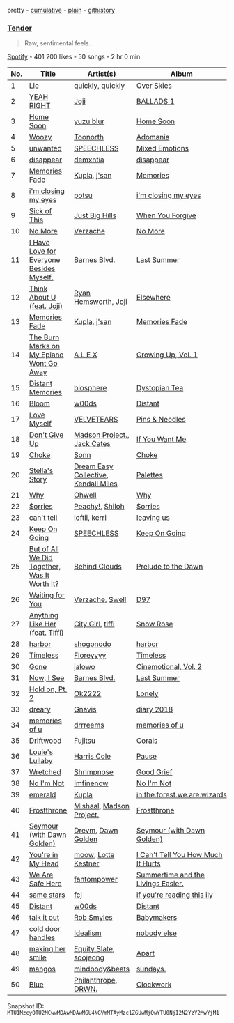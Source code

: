 pretty - [cumulative](/playlists/cumulative/37i9dQZF1DXarebqD2nAVg.md) - [plain](/playlists/plain/37i9dQZF1DXarebqD2nAVg) - [githistory](https://github.githistory.xyz/mackorone/spotify-playlist-archive/blob/main/playlists/plain/37i9dQZF1DXarebqD2nAVg)

### [Tender](https://open.spotify.com/playlist/37i9dQZF1DXarebqD2nAVg)

> Raw, sentimental feels.

[Spotify](https://open.spotify.com/user/spotify) - 401,200 likes - 50 songs - 2 hr 0 min

| No. | Title | Artist(s) | Album | Length |
|---|---|---|---|---|
| 1 | [Lie](https://open.spotify.com/track/2lL1mdmCo6LsO2JAKoFRw4) | [quickly, quickly](https://open.spotify.com/artist/5XTn5Az9AcSKu0oaauC5ES) | [Over Skies](https://open.spotify.com/album/1HKnGGSYzVlRN9qt08UdaP) | 4:07 |
| 2 | [YEAH RIGHT](https://open.spotify.com/track/1VGzxJnVQND7Cg5H5wGj14) | [Joji](https://open.spotify.com/artist/3MZsBdqDrRTJihTHQrO6Dq) | [BALLADS 1](https://open.spotify.com/album/34GQP3dILpyCN018y2k61L) | 2:54 |
| 3 | [Home Soon](https://open.spotify.com/track/0plIIWDys4UBGmura01RpY) | [yuzu blur](https://open.spotify.com/artist/2NnBvycZmkfFgGyiWZEX3R) | [Home Soon](https://open.spotify.com/album/4CL7sl8FwxJ0HjYCf6Al0k) | 2:24 |
| 4 | [Woozy](https://open.spotify.com/track/15yOoJ6KjB2945Nuzhdtey) | [Toonorth](https://open.spotify.com/artist/5cnRXRa8otbppSiXvfdmo3) | [Adomania](https://open.spotify.com/album/2MjfX0GYyRsVUdqHtGZP7D) | 1:30 |
| 5 | [unwanted](https://open.spotify.com/track/43VHPo6joBAvIMZ1KJTukf) | [SPEECHLESS](https://open.spotify.com/artist/0RUwm9ukhlW1oXDzXxj3C0) | [Mixed Emotions](https://open.spotify.com/album/3igfYDpmMHHpErLb8vD3pg) | 2:11 |
| 6 | [disappear](https://open.spotify.com/track/3x1edFtdUWSV6bFmAdHO3u) | [demxntia](https://open.spotify.com/artist/6trEYfLSuAd9CS8bCy4sOH) | [disappear](https://open.spotify.com/album/3innYFypOVQEwccHtItsh6) | 1:49 |
| 7 | [Memories Fade](https://open.spotify.com/track/40rSlnWWx2p4r9lLOwNn96) | [Kupla](https://open.spotify.com/artist/7daSp9zXk1dmqNxwKFkL35), [j'san](https://open.spotify.com/artist/5iMUho98faEp2w6j5p44PH) | [Memories](https://open.spotify.com/album/5xIENE9mYM9cIqbqs4MuF7) | 2:27 |
| 8 | [i'm closing my eyes](https://open.spotify.com/track/3NsuucK8qXpIJf7KPZX7vq) | [potsu](https://open.spotify.com/artist/5XE0fiZWGbq9TcSuWwJ1fA) | [i'm closing my eyes](https://open.spotify.com/album/6FtXX2HPycaq0pHSF4HaVK) | 1:58 |
| 9 | [Sick of This](https://open.spotify.com/track/3XKAwOCIYtttde7vLMD5Jo) | [Just Big Hills](https://open.spotify.com/artist/2ih5O9wwxSSYLe9Bnce309) | [When You Forgive](https://open.spotify.com/album/5xG0QYLqbR4dTJknfhYtlu) | 3:53 |
| 10 | [No More](https://open.spotify.com/track/7cp4RhTjLWv4XEyeJLcbrp) | [Verzache](https://open.spotify.com/artist/59KX7XUUgAOOo5IyDjca0T) | [No More](https://open.spotify.com/album/6cRPoaVpeyxtkM6IvZqwut) | 3:10 |
| 11 | [I Have Love for Everyone Besides Myself.](https://open.spotify.com/track/6okflAl3X7elXPx7MgJMi6) | [Barnes Blvd.](https://open.spotify.com/artist/1sWWXO9dckUfAgKYJLZ8Nc) | [Last Summer](https://open.spotify.com/album/0cruHSkBmlUqwXDFxyAGl8) | 2:41 |
| 12 | [Think About U \(feat\. Joji\)](https://open.spotify.com/track/4yakjUoss5rjOdPWQ8mW6Q) | [Ryan Hemsworth](https://open.spotify.com/artist/2CgysNw5B7rFNRtRjQbPZ9), [Joji](https://open.spotify.com/artist/3MZsBdqDrRTJihTHQrO6Dq) | [Elsewhere](https://open.spotify.com/album/1gGfFfbRfgFUdEt0moggLS) | 2:48 |
| 13 | [Memories Fade](https://open.spotify.com/track/25EgaBai9ozYbPtHVbsu8M) | [Kupla](https://open.spotify.com/artist/7daSp9zXk1dmqNxwKFkL35), [j'san](https://open.spotify.com/artist/5iMUho98faEp2w6j5p44PH) | [Memories Fade](https://open.spotify.com/album/2nR1dUZXdvlBkcYzkRuloW) | 2:27 |
| 14 | [The Burn Marks on My Epiano Wont Go Away](https://open.spotify.com/track/6IsX4N6M7i9OrYc4t70Swv) | [A L E X](https://open.spotify.com/artist/3nCJkmgdZQ6l8o828Y3vNQ) | [Growing Up, Vol\. 1](https://open.spotify.com/album/1qxLJGTmKJZVXzqKwLdzxD) | 1:36 |
| 15 | [Distant Memories](https://open.spotify.com/track/2jXuSIAABsZMtTo3xERElJ) | [biosphere](https://open.spotify.com/artist/6sa0lNcq7YdXNnQKZHFb0D) | [Dystopian Tea](https://open.spotify.com/album/2QqdgDwmvHDj0wLqDBMIo3) | 1:47 |
| 16 | [Bloom](https://open.spotify.com/track/7xqFOjNcp0NJFo9wGKGOpJ) | [w00ds](https://open.spotify.com/artist/5PgMKzd3GrAPFZUqxdX1jy) | [Distant](https://open.spotify.com/album/4Hdki5EPcGWFmTr3UF6Xt8) | 2:01 |
| 17 | [Love Myself](https://open.spotify.com/track/6untVwGzuAI3zH6YzrISRX) | [VELVETEARS](https://open.spotify.com/artist/76uBpZUqkDljACPBsu2klS) | [Pins & Needles](https://open.spotify.com/album/0WV8HZAXe40X8lqsccHOgF) | 1:32 |
| 18 | [Don't Give Up](https://open.spotify.com/track/4ng1XfVomFP5xGYna6FLpR) | [Madson Project.](https://open.spotify.com/artist/7dEFLdpxjmqhnv5ePvCTP7), [Jack Cates](https://open.spotify.com/artist/555ddcMCcd9HAWnP5HuklH) | [If You Want Me](https://open.spotify.com/album/6QCAulBTfwAfkXbJYkTf2D) | 2:51 |
| 19 | [Choke](https://open.spotify.com/track/2bSN2xip2QqAWzpziLxbiy) | [Sonn](https://open.spotify.com/artist/1VURTzU1i6o1agHFXs3V4E) | [Choke](https://open.spotify.com/album/40Ig3tBAjg46yp6XMUdxDg) | 3:00 |
| 20 | [Stella's Story](https://open.spotify.com/track/5mKWuGgnZDnpl9wGKpwMDY) | [Dream Easy Collective](https://open.spotify.com/artist/2bRzONoPyFw0BNqra5Focz), [Kendall Miles](https://open.spotify.com/artist/4Z5eM7HLu4b0LAKrywoWR2) | [Palettes](https://open.spotify.com/album/1uP9SkTbdd8TCugL6cVbAz) | 1:32 |
| 21 | [Why](https://open.spotify.com/track/44z4AP1yhEjcbihu5qdXsZ) | [Ohwell](https://open.spotify.com/artist/2bUPDZFoC3GlwJyEggn8Jj) | [Why](https://open.spotify.com/album/2CeXy96kABQhtJP2dsXr2a) | 1:14 |
| 22 | [$orries](https://open.spotify.com/track/6F0gZWBvI3BnV39qCXfsbf) | [Peachy!](https://open.spotify.com/artist/7gvbCoLA8lJUktp8G2xIRR), [Shiloh](https://open.spotify.com/artist/5r6AkaWwQMMkRBEaaM8AFS) | [$orries](https://open.spotify.com/album/4UC6UTIy5LGAxiRNrEh1of) | 3:34 |
| 23 | [can't tell](https://open.spotify.com/track/2vf6pbQcLYnbZfNkmZ57La) | [loftii](https://open.spotify.com/artist/7flbszy9aVOQeWiV4MomSB), [kerri](https://open.spotify.com/artist/7mupgmN5rkDNGrqQt1tjcf) | [leaving us](https://open.spotify.com/album/6byIGSY3mMn5JxSfUE1qcC) | 2:49 |
| 24 | [Keep On Going](https://open.spotify.com/track/1t2o9QX8hlJGEQ4DA1oLNw) | [SPEECHLESS](https://open.spotify.com/artist/0RUwm9ukhlW1oXDzXxj3C0) | [Keep On Going](https://open.spotify.com/album/66bMNbYRV8vuMEbELg1UpD) | 2:40 |
| 25 | [But of All We Did Together, Was It Worth It?](https://open.spotify.com/track/48hI6OYk6KCGxGD7vm3qOe) | [Behind Clouds](https://open.spotify.com/artist/3H6djQE6LC4llH3i5t2tZM) | [Prelude to the Dawn](https://open.spotify.com/album/6b8KFU2jTjCRJiCVuDYnJS) | 2:34 |
| 26 | [Waiting for You](https://open.spotify.com/track/1olz3HctPa2yXmSniaCNLN) | [Verzache](https://open.spotify.com/artist/59KX7XUUgAOOo5IyDjca0T), [Swell](https://open.spotify.com/artist/78xSB1R1x8T6o0QuRaodez) | [D97](https://open.spotify.com/album/1mE4mVb9LnzCHVBXKrVTD3) | 3:50 |
| 27 | [Anything Like Her \(feat\. Tiffi\)](https://open.spotify.com/track/1naqrWNoxyi6PEXz3NOXW0) | [City Girl](https://open.spotify.com/artist/6yby1ACnfwVigbSSaH3kEQ), [tiffi](https://open.spotify.com/artist/4bQCZKbtYa0W0hzA7JrpC4) | [Snow Rose](https://open.spotify.com/album/3RQQK5575LOEB9MS6UgNt9) | 3:11 |
| 28 | [harbor](https://open.spotify.com/track/6pn1Irt9QHN3F0MSODlItV) | [shogonodo](https://open.spotify.com/artist/0AvxQyO8YtsZQn0OYqbNxx) | [harbor](https://open.spotify.com/album/1TUQ3R4sHrb8dDRA75QRYn) | 2:13 |
| 29 | [Timeless](https://open.spotify.com/track/0ggWXuDQjK8EoQAFWQkJHX) | [Floreyyyy](https://open.spotify.com/artist/2fMMmMEc0ZPVLNggWnomXv) | [Timeless](https://open.spotify.com/album/6myBiEX4iPLOWQpGOVqXZm) | 2:28 |
| 30 | [Gone](https://open.spotify.com/track/1s5sE20grtcHlIDOo0V883) | [jalowo](https://open.spotify.com/artist/2D78J8PPLKuEZqmArTFlQS) | [Cinemotional, Vol\. 2](https://open.spotify.com/album/46BBiaHMDLvG25ei4TUIdf) | 2:03 |
| 31 | [Now, I See](https://open.spotify.com/track/7xCYaDqhAOs5TfeDvY9Dqn) | [Barnes Blvd.](https://open.spotify.com/artist/1sWWXO9dckUfAgKYJLZ8Nc) | [Last Summer](https://open.spotify.com/album/0cruHSkBmlUqwXDFxyAGl8) | 2:43 |
| 32 | [Hold on, Pt\. 2](https://open.spotify.com/track/5CiJgYqEopAiCRBOjMb5j0) | [Ok2222](https://open.spotify.com/artist/032KwgTrwjRFmANQ7R0oKX) | [Lonely](https://open.spotify.com/album/3GntHIEeqqemhISRVDjkl3) | 1:24 |
| 33 | [dreary](https://open.spotify.com/track/1vepEjDDLAY1bNyxupZ4Ae) | [Gnavis](https://open.spotify.com/artist/5GArPXRmy5WUjYkkc0KVbp) | [diary 2018](https://open.spotify.com/album/4G6jljdW4ExppmD5dxfGHA) | 2:04 |
| 34 | [memories of u](https://open.spotify.com/track/64VWsh5helyoWopibmzXmf) | [drrreems](https://open.spotify.com/artist/5JaZBeFp8gpQZVR20WYQhc) | [memories of u](https://open.spotify.com/album/6rI3ZkZYNY8Sn2l0HL06c9) | 1:56 |
| 35 | [Driftwood](https://open.spotify.com/track/7JVfIv0ymBzxJNGuWpHbWZ) | [Fujitsu](https://open.spotify.com/artist/2a42gzUH51UAvwcfy0N6JT) | [Corals](https://open.spotify.com/album/1o5iflLRe5yh0B8o9gbbF4) | 2:04 |
| 36 | [Louie's Lullaby](https://open.spotify.com/track/7F8Xws8eSnpObHqUfbei71) | [Harris Cole](https://open.spotify.com/artist/6DnF6PBcTSsEZuEjXpK0gX) | [Pause](https://open.spotify.com/album/1SGKhtJ0H8iLa4Q9CKsjOP) | 2:51 |
| 37 | [Wretched](https://open.spotify.com/track/1rPy4B02RJf6NILtwBJpsu) | [Shrimpnose](https://open.spotify.com/artist/6My0aHQrZyz0vqqcf06s1D) | [Good Grief](https://open.spotify.com/album/0y8tstF4swTvZdDWYdsknY) | 2:10 |
| 38 | [No I'm Not](https://open.spotify.com/track/2QE6nuYctAHddZOupghtms) | [Imfinenow](https://open.spotify.com/artist/4VegDdugwCSdbyoHdObFEy) | [No I'm Not](https://open.spotify.com/album/2Zya2z365pr9vclFnyZ0jh) | 1:57 |
| 39 | [emerald](https://open.spotify.com/track/0kglaBttNwzxtNeDdWafej) | [Kupla](https://open.spotify.com/artist/7daSp9zXk1dmqNxwKFkL35) | [in.the.forest.we.are.wizards](https://open.spotify.com/album/5dtl7XhfdMYSmTBaBSuaTS) | 2:34 |
| 40 | [Frostthrone](https://open.spotify.com/track/50wKmfNUZppZJsAunClnYF) | [Mishaal](https://open.spotify.com/artist/2NM1t8dMvgeu9Lfl06574g), [Madson Project.](https://open.spotify.com/artist/7dEFLdpxjmqhnv5ePvCTP7) | [Frostthrone](https://open.spotify.com/album/3WvdfonSJ1Rjz7hxHUcxcl) | 3:48 |
| 41 | [Seymour \(with Dawn Golden\)](https://open.spotify.com/track/3tpr337B8DsgKo7JR2eYAS) | [Drevm](https://open.spotify.com/artist/4pHeEHS66wGubk4WCJ5BZG), [Dawn Golden](https://open.spotify.com/artist/6MzxeKydmXufvX7HYPknFW) | [Seymour \(with Dawn Golden\)](https://open.spotify.com/album/7BccR0AIrdXUozgZTAX6gE) | 1:53 |
| 42 | [You're in My Head](https://open.spotify.com/track/4gz5ioUWuYkmtBGKXVZkXY) | [moow](https://open.spotify.com/artist/4dGUoQuMs1zVpafybz4O9d), [Lotte Kestner](https://open.spotify.com/artist/0LmmhAkoebSsbFfgCybcGI) | [I Can't Tell You How Much It Hurts](https://open.spotify.com/album/3f046S4KzdvS5pEmSDMofP) | 1:37 |
| 43 | [We Are Safe Here](https://open.spotify.com/track/54hB5NjjtjCMkfY7yaF9dR) | [fantompower](https://open.spotify.com/artist/6psQOFgr41pQ2CiL2CCi47) | [Summertime and the Livings Easier.](https://open.spotify.com/album/54jpEU6GWZmrbmicr1JYCP) | 2:11 |
| 44 | [same stars](https://open.spotify.com/track/0XFp0z42T0x3s3qxidqvTE) | [fcj](https://open.spotify.com/artist/1Nv875EklW8XLTduI6I3Js) | [if you're reading this ily](https://open.spotify.com/album/5WZFEyUjIgJL8iV04b9pwp) | 1:56 |
| 45 | [Distant](https://open.spotify.com/track/5PTpamIgmhhvqkQaYyADu0) | [w00ds](https://open.spotify.com/artist/5PgMKzd3GrAPFZUqxdX1jy) | [Distant](https://open.spotify.com/album/4Hdki5EPcGWFmTr3UF6Xt8) | 2:24 |
| 46 | [talk it out](https://open.spotify.com/track/2KCqN5JT7Q0acXwUj13UFP) | [Rob Smyles](https://open.spotify.com/artist/6KIclyZuF2o55kSUaiRe5P) | [Babymakers](https://open.spotify.com/album/3hFsnrRLJcA7a3uT0DaTip) | 3:31 |
| 47 | [cold door handles](https://open.spotify.com/track/6JMR13j2R0YAVReTSMzryz) | [Idealism](https://open.spotify.com/artist/6YJ4EgQzDfJnIHRbqIHAdD) | [nobody else](https://open.spotify.com/album/3aHZpDjLZLWpGD9qJyFPAW) | 2:26 |
| 48 | [making her smile](https://open.spotify.com/track/6jE4qBqHoR90GPI4D5W882) | [Equity Slate](https://open.spotify.com/artist/5DGq8gX5QOoVCJEyf4Pe1Q), [soojeong](https://open.spotify.com/artist/4rEitMoJNhlt1utt58uuAO) | [Apart](https://open.spotify.com/album/5e0VJVWtQZQt7v0zgAi2If) | 1:12 |
| 49 | [mangos](https://open.spotify.com/track/2d2ZOEYuXYnvdW7ZA3ZyRS) | [mindbody&beats](https://open.spotify.com/artist/09ziI4OFiSlExXt4CE3NLB) | [sundays.](https://open.spotify.com/album/5RqAijRRjT6vk53rvV3jTh) | 2:00 |
| 50 | [Blue](https://open.spotify.com/track/5jZeQRVMRWsSSYnp8tgrsq) | [Philanthrope](https://open.spotify.com/artist/13ACz7DIictCpSYGglNTHs), [DRWN.](https://open.spotify.com/artist/0h6JSIfoSSbXtaBWiUC4Wy) | [Clockwork](https://open.spotify.com/album/51EKtNFncEaNE3TCUR6m5i) | 2:03 |

Snapshot ID: `MTU1MzcyOTU2MCwwMDAwMDAwMGU4NGVmMTAyMzc1ZGUwMjQwYTU0NjI2N2YzY2MwYjM1`
